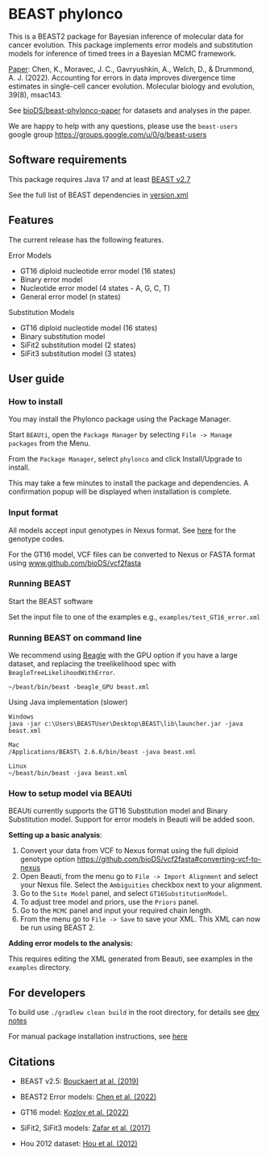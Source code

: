 # BEAST phylonco
This is a BEAST2 package for Bayesian inference of molecular data for cancer evolution. This package implements error models and substitution models for inference of timed trees in a Bayesian MCMC framework. 

[Paper](https://doi.org/10.1093/molbev/msac143): Chen, K., Moravec, J. C., Gavryushkin, A., Welch, D., & Drummond, A. J. (2022). Accounting for errors in data improves divergence time estimates in single-cell cancer evolution. Molecular biology and evolution, 39(8), msac143.

See [bioDS/beast-phylonco-paper](https://github.com/bioDS/beast-phylonco-paper) for datasets and analyses in the paper. 

We are happy to help with any questions, please use the `beast-users` google group https://groups.google.com/u/0/g/beast-users

## Software requirements

This package requires Java 17 and at least [BEAST v2.7](https://github.com/CompEvol/beast2)

See the full list of BEAST dependencies in [version.xml](phylonco-lphybeast/version.xml)

## Features

The current release has the following features.

Error Models
* GT16 diploid nucleotide error model (16 states)
* Binary error model
* Nucleotide error model (4 states - A, G, C, T)
* General error model (n states)

Substitution Models
* GT16 diploid nucleotide model (16 states)
* Binary substitution model
* SiFit2 substitution model (2 states)
* SiFit3 substitution model (3 states)

## User guide
### How to install
You may install the Phylonco package using the Package Manager.

Start `BEAUti`, open the `Package Manager` by selecting `File -> Manage packages` from the Menu.

From the `Package Manager`, select `phylonco` and click Install/Upgrade to install.

This may take a few minutes to install the package and dependencies. A confirmation popup will be displayed when installation is complete.

### Input format
All models accept input genotypes in Nexus format. See [here](https://github.com/bioDS/beast-phylonco/blob/master/genotype_codes.pdf) for the genotype codes.

For the GT16 model, VCF files can be converted to Nexus or FASTA format using www.github.com/bioDS/vcf2fasta

### Running BEAST 
Start the BEAST software

Set the input file to one of the examples e.g., `examples/test_GT16_error.xml`

### Running BEAST on command line

We recommend using [Beagle](https://github.com/beagle-dev/beagle-lib) with the GPU option if you have a large dataset, and replacing the treelikelihood spec with `BeagleTreeLikelihoodWithError`.
```
~/beast/bin/beast -beagle_GPU beast.xml
```

Using Java implementation (slower)
```
Windows
java -jar c:\Users\BEASTUser\Desktop\BEAST\lib\launcher.jar -java beast.xml

Mac
/Applications/BEAST\ 2.6.6/bin/beast -java beast.xml

Linux
~/beast/bin/beast -java beast.xml
```

### How to setup model via BEAUti
BEAUti currently supports the GT16 Substitution model and Binary Substitution model. Support for error models in Beauti will be added soon. 

**Setting up a basic analysis**: 

1. Convert your data from VCF to Nexus format using the full diploid genotype option https://github.com/bioDS/vcf2fasta#converting-vcf-to-nexus
2. Open Beauti, from the menu go to `File -> Import Alignment` and select your Nexus file. Select the `Ambiguities` checkbox next to your alignment. 
3. Go to the `Site Model` panel, and select `GT16SubstitutionModel`.
4. To adjust tree model and priors, use the `Priors` panel.
5. Go to the `MCMC` panel and input your required chain length.
6. From the menu go to `File -> Save` to save your XML. This XML can now be run using BEAST 2.

**Adding error models to the analysis:**

This requires editing the XML generated from Beauti, see examples in the `examples` directory. 

## For developers 
To build use `./gradlew clean build` in the root directory, for details see [dev notes](https://github.com/LinguaPhylo/linguaPhylo/blob/master/DEV_NOTE.md)

For manual package installation instructions, see [here](http://www.beast2.org/managing-packages/)

## Citations
* BEAST v2.5: [Bouckaert at al. (2019)](https://doi.org/10.1371/journal.pcbi.1006650)

* BEAST2 Error models: [Chen et al. (2022)](https://doi.org/10.1093/molbev/msac143)

* GT16 model: [Kozlov et al. (2022)](https://doi.org/10.1186/s13059-021-02583-w) 
 
* SiFit2, SiFit3 models: [Zafar et al. (2017)](https://doi.org/10.1186/s13059-017-1311-2)

* Hou 2012 dataset: [Hou et al. (2012)]( https://doi.org/10.1016/j.cell.2012.02.028)

